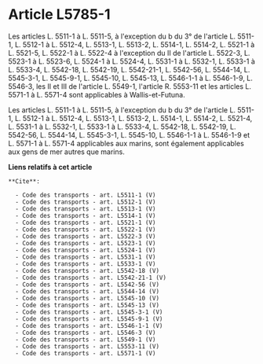 # Article L5785-1

Les articles L. 5511-1 à L. 5511-5, à l'exception du b du 3° de l'article L. 5511-1, L. 5512-1 à L. 5512-4, L. 5513-1, L.
5513-2, L. 5514-1, L. 5514-2, L. 5521-1 à L. 5521-5, L. 5522-1 à L. 5522-4 à l'exception du II de l'article L. 5522-3, L.
5523-1 à L. 5523-6, 
L. 5524-1 à L. 5524-4, 
L. 5531-1 à L. 5532-1, L. 5533-1 à L. 5533-4, L. 5542-18, L. 5542-19, L. 5542-21-1, L. 5542-56, L. 5544-14, 
L. 5545-3-1, 
L. 5545-9-1, L. 5545-10, L. 5545-13, L. 5546-1-1 à L. 5546-1-9, 
L. 5546-3, les II et III de l'article L. 5549-1, l'article R. 5553-11 et les articles L. 5571-1 à L. 5571-4 sont applicables
à Wallis-et-Futuna. 

Les articles L. 5511-1 à L. 5511-5, à l'exception du b du 3° de l'article L. 5511-1, L. 5512-1 à L. 5512-4, L. 5513-1, L.
5513-2, L. 5514-1, L. 5514-2, L. 5521-4, L. 5531-1 à L. 5532-1, L. 5533-1 à L. 5533-4, L. 5542-18, L. 5542-19, L. 5542-56, L.
5544-14, L. 5545-3-1, L. 5545-10, L. 5546-1-1 à L. 5546-1-9 et L. 5571-1 à L. 5571-4 applicables aux marins, sont également
applicables aux gens de mer autres que marins.

**Liens relatifs à cet article**

	**Cite**:

	  - Code des transports - art. L5511-1 (V)
	  - Code des transports - art. L5512-1 (V)
	  - Code des transports - art. L5513-1 (V)
	  - Code des transports - art. L5514-1 (V)
	  - Code des transports - art. L5521-1 (V)
	  - Code des transports - art. L5522-1 (V)
	  - Code des transports - art. L5522-3 (V)
	  - Code des transports - art. L5523-1 (V)
	  - Code des transports - art. L5524-1 (V)
	  - Code des transports - art. L5531-1 (V)
	  - Code des transports - art. L5533-1 (V)
	  - Code des transports - art. L5542-18 (V)
	  - Code des transports - art. L5542-21-1 (V)
	  - Code des transports - art. L5542-56 (V)
	  - Code des transports - art. L5544-14 (V)
	  - Code des transports - art. L5545-10 (V)
	  - Code des transports - art. L5545-13 (V)
	  - Code des transports - art. L5545-3-1 (V)
	  - Code des transports - art. L5545-9-1 (V)
	  - Code des transports - art. L5546-1-1 (V)
	  - Code des transports - art. L5546-3 (V)
	  - Code des transports - art. L5549-1 (V)
	  - Code des transports - art. L5553-11 (V)
	  - Code des transports - art. L5571-1 (V)
